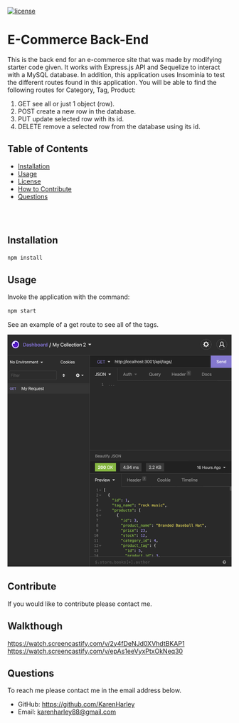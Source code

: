 [![license](https://img.shields.io/github/license/DAVFoundation/captain-n3m0.svg?style=flat-square)](https://github.com/DAVFoundation/captain-n3m0/blob/master/LICENSE)
# E-Commerce Back-End
 This is the back end for an e-commerce site that was made by modifying starter code given. It works with Express.js API and Sequelize to interact with a MySQL database. In addition, this application uses Insominia to test the different routes found in this application. You will be able to find the following routes for Category, Tag, Product:
 
 1. GET see all or just 1 object (row).
 2. POST create a new row in the database.
 3. PUT update selected row with its id. 
 4. DELETE remove a selected row from the database using its id.



   ## Table of Contents 

  - [Installation](#installation)
  - [Usage](#usage)
  - [License](#license)
  - [How to Contribute](#contribute)
  - [Questions](#questions)

<br/>
<br/>
  
  ## Installation
  ```zsh
  npm install
  ```
  ## Usage
  Invoke the application with the command: 
  ```zsh
npm start
  ```
 See an example of a get route to see all of the tags.


<p align="center">
  <img src="./pics/tags.png" alt="options">
</p>
  

  ## Contribute
  If you would like to contribute please contact me.
  ## Walkthough
 https://watch.screencastify.com/v/2y4fDeNJd0XVhdtBKAP1
 https://watch.screencastify.com/v/epAs1eeVyxPtxOkNeq30
  ## Questions
  To reach me please contact me in the email address below.

  - GitHub: https://github.com/KarenHarley
  - Email: karenharley88@gmail.com
    
    
  
